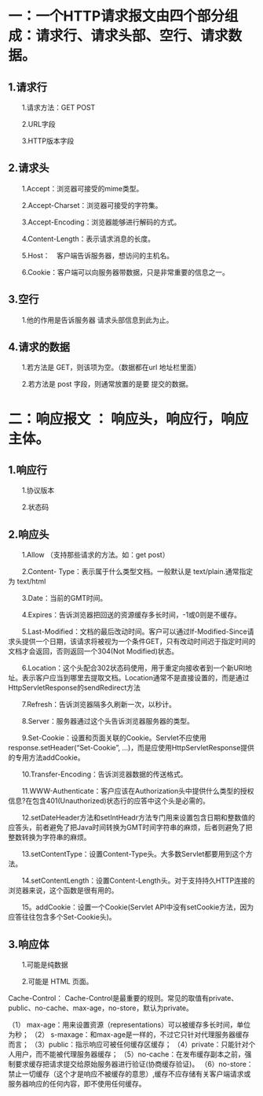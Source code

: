 # 一：一个HTTP请求报文由四个部分组成：请求行、请求头部、空行、请求数据。

## 1.请求行

　　1.请求方法：GET POST

　　2.URL字段

　　3.HTTP版本字段

## 2.请求头

　　1.Accept：浏览器可接受的mime类型。

　　2.Accept-Charset：浏览器可接受的字符集。

　　3.Accept-Encoding：浏览器能够进行解码的方式。

　　4.Content-Length：表示请求消息的长度。

　　5.Host：　客户端告诉服务器，想访问的主机名。

　　6.Cookie：客户端可以向服务器带数据，只是非常重要的信息之一。

## 3.空行

　　1.他的作用是告诉服务器 请求头部信息到此为止。

## 4.请求的数据

　　1.若方法是 GET，则该项为空。（数据都在url 地址栏里面）

　　2.若方法是 post 字段，则通常放置的是要 提交的数据。

# 二：响应报文  ： 响应头，响应行，响应主体。

## 1.响应行

　　1.协议版本

　　2.状态码

## 2.响应头

　　1.Allow  （支持那些请求的方法。如：get post）

　　2.Content- Type：表示属于什么类型文档。一般默认是 text/plain.通常指定为 text/html

　　3.Date：当前的GMT时间。

　　4.Expires：告诉浏览器把回送的资源缓存多长时间，-1或0则是不缓存。

　　5.Last-Modified：文档的最后改动时间。客户可以通过If-Modified-Since请求头提供一个日期，该请求将被视为一个条件GET，只有改动时间迟于指定时间的文档才会返回，否则返回一个304(Not Modified)状态。

　　6.Location：这个头配合302状态码使用，用于重定向接收者到一个新URI地址。表示客户应当到哪里去提取文档。Location通常不是直接设置的，而是通过HttpServletResponse的sendRedirect方法

　　7.Refresh：告诉浏览器隔多久刷新一次，以秒计。

　　8.Server：服务器通过这个头告诉浏览器服务器的类型。

　　9.Set-Cookie：设置和页面关联的Cookie。Servlet不应使用response.setHeader(“Set-Cookie”, …)，而是应使用HttpServletResponse提供的专用方法addCookie。

　　10.Transfer-Encoding：告诉浏览器数据的传送格式。

　　11.WWW-Authenticate：客户应该在Authorization头中提供什么类型的授权信息?在包含401(Unauthorized)状态行的应答中这个头是必需的。

　　12.setDateHeader方法和setIntHeadr方法专门用来设置包含日期和整数值的应答头，前者避免了把Java时间转换为GMT时间字符串的麻烦，后者则避免了把整数转换为字符串的麻烦。

　　13.setContentType：设置Content-Type头。大多数Servlet都要用到这个方法。

　　14.setContentLength：设置Content-Length头。对于支持持久HTTP连接的浏览器来说，这个函数是很有用的。

　　15。addCookie：设置一个Cookie(Servlet API中没有setCookie方法，因为应答往往包含多个Set-Cookie头)。

## 3.响应体

　　1.可能是纯数据

　　2.可能是 HTML 页面。
  
  Cache-Control：
  Cache-Control是最重要的规则。常见的取值有private、public、no-cache、max-age，no-store，默认为private。

（1） max-age：用来设置资源（representations）可以被缓存多长时间，单位为秒；
（2） s-maxage：和max-age是一样的，不过它只针对代理服务器缓存而言；
（3）public：指示响应可被任何缓存区缓存；
（4）private：只能针对个人用户，而不能被代理服务器缓存；
（5）no-cache：在发布缓存副本之前，强制要求缓存把请求提交给原始服务器进行验证(协商缓存验证)。
（6）no-store：禁止一切缓存（这个才是响应不被缓存的意思）,缓存不应存储有关客户端请求或服务器响应的任何内容，即不使用任何缓存。

